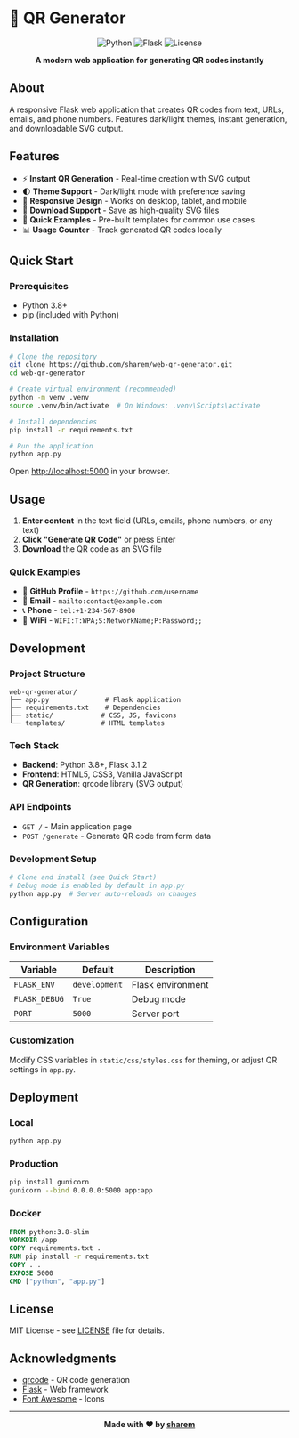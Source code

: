 # 🔲 QR Generator

<div align="center">

![Python](https://img.shields.io/badge/Python-3.8+-3776ab?style=for-the-badge&logo=python)
![Flask](https://img.shields.io/badge/Flask-3.1.2-000000?style=for-the-badge&logo=flask)
![License](https://img.shields.io/badge/License-MIT-green?style=for-the-badge)

**A modern web application for generating QR codes instantly**

</div>

## About

A responsive Flask web application that creates QR codes from text, URLs, emails, and phone numbers. Features dark/light themes, instant generation, and downloadable SVG output.

## Features

- ⚡ **Instant QR Generation** - Real-time creation with SVG output
- 🌓 **Theme Support** - Dark/light mode with preference saving
- 📱 **Responsive Design** - Works on desktop, tablet, and mobile
- 💾 **Download Support** - Save as high-quality SVG files
- 🚀 **Quick Examples** - Pre-built templates for common use cases
- 📊 **Usage Counter** - Track generated QR codes locally

## Quick Start

### Prerequisites
- Python 3.8+
- pip (included with Python)

### Installation

```bash
# Clone the repository
git clone https://github.com/sharem/web-qr-generator.git
cd web-qr-generator

# Create virtual environment (recommended)
python -m venv .venv
source .venv/bin/activate  # On Windows: .venv\Scripts\activate

# Install dependencies
pip install -r requirements.txt

# Run the application
python app.py
```

Open [http://localhost:5000](http://localhost:5000) in your browser.

## Usage

1. **Enter content** in the text field (URLs, emails, phone numbers, or any text)
2. **Click "Generate QR Code"** or press Enter
3. **Download** the QR code as an SVG file

### Quick Examples
- 🔗 **GitHub Profile** - `https://github.com/username`
- 📧 **Email** - `mailto:contact@example.com`
- 📞 **Phone** - `tel:+1-234-567-8900`
- 📶 **WiFi** - `WIFI:T:WPA;S:NetworkName;P:Password;;`

## Development

### Project Structure
```
web-qr-generator/
├── app.py              # Flask application
├── requirements.txt    # Dependencies
├── static/            # CSS, JS, favicons
└── templates/         # HTML templates
```

### Tech Stack
- **Backend**: Python 3.8+, Flask 3.1.2
- **Frontend**: HTML5, CSS3, Vanilla JavaScript
- **QR Generation**: qrcode library (SVG output)

### API Endpoints
- `GET /` - Main application page
- `POST /generate` - Generate QR code from form data

### Development Setup
```bash
# Clone and install (see Quick Start)
# Debug mode is enabled by default in app.py
python app.py  # Server auto-reloads on changes
```

## Configuration

### Environment Variables
| Variable | Default | Description |
|----------|---------|-------------|
| `FLASK_ENV` | `development` | Flask environment |
| `FLASK_DEBUG` | `True` | Debug mode |
| `PORT` | `5000` | Server port |

### Customization
Modify CSS variables in `static/css/styles.css` for theming, or adjust QR settings in `app.py`.

## Deployment

### Local
```bash
python app.py
```

### Production
```bash
pip install gunicorn
gunicorn --bind 0.0.0.0:5000 app:app
```

### Docker
```dockerfile
FROM python:3.8-slim
WORKDIR /app
COPY requirements.txt .
RUN pip install -r requirements.txt
COPY . .
EXPOSE 5000
CMD ["python", "app.py"]
```

## License

MIT License - see [LICENSE](LICENSE) file for details.

## Acknowledgments

- [qrcode](https://github.com/lincolnloop/python-qrcode) - QR code generation
- [Flask](https://flask.palletsprojects.com/) - Web framework
- [Font Awesome](https://fontawesome.com/) - Icons

---

<div align="center">

**Made with ❤️ by [sharem](https://github.com/sharem)**

</div>
